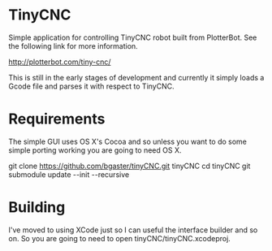 TinyCNC
=======

Simple application for controlling TinyCNC robot built from
PlotterBot. See the following link for more information.

http://plotterbot.com/tiny-cnc/

This is still in the early stages of development and currently it
simply loads a Gcode file and parses it with respect to TinyCNC.

Requirements
============

The simple GUI uses OS X's Cocoa and so unless you want to do some simple
porting working you are going to need OS X.

git clone https://github.com/bgaster/tinyCNC.git tinyCNC
cd tinyCNC
git submodule update --init --recursive

Building
========

I've moved to using XCode just so I can useful the interface builder and so on. So
you are going to need to open tinyCNC/tinyCNC.xcodeproj.
